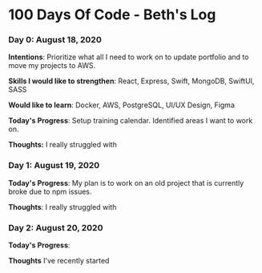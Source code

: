# 100 Days Of Code - Beth's Log

### Day 0: August 18, 2020

**Intentions**: Prioritize what all I need to work on to update portfolio and to move my projects to AWS.

**Skills I would like to strengthen**:
    React, Express, Swift, MongoDB, SwiftUI, SASS

**Would like to learn**:
    Docker, AWS, PostgreSQL, UI/UX Design, Figma

**Today's Progress**: Setup training calendar. Identified areas I want to work on.

**Thoughts:** I really struggled with 

<!-- **Link to work:**  -->

### Day 1: August 19, 2020

**Today's Progress**: My plan is to work on an old project that is currently broke due to npm issues.

**Thoughts**: I really struggled with 

<!-- **Link(s) to work**: [Calculator App](http://www.example.com) -->


### Day 2: August 20, 2020

**Today's Progress**: 

**Thoughts** I've recently started 

<!-- **Link(s) to work**
1. [Find the Longest Word in a String](https://www.freecodecamp.com/challenges/find-the-longest-word-in-a-string)
2. [Title Case a Sentence](https://www.freecodecamp.com/challenges/title-case-a-sentence) -->
